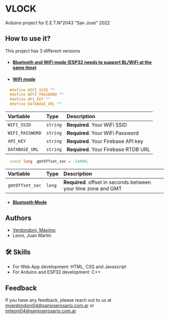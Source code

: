 
# VLOCK 

Arduino project for E.E.T.N°2043 "San José" 2022


## How to use it?
This project has 3 different versions
- #### [Bluetooth and WiFi mode (ESP32 needs to support BL/WiFi at the same time)](https://github.com/avryux/Vlock/blob/main/ESP32/ESP32_WiFi_BL.ino)
- #### [WiFi mode](https://github.com/avryux/Vlock/blob/main/ESP32/ESP_WiFi.ino)
```c++
  #define WIFI_SSID ""
  #define WIFI_PASSWORD ""
  #define API_KEY ""
  #define DATABASE_URL ""
```

| Vartiable | Type     | Description                |
| :-------- | :------- | :------------------------- |
| `WIFI_SSID` | `string` | **Required**. Your WiFi SSID |
| `WIFI_PASSWORD` | `string` | **Required**. Your WiFi Password |
| `API_KEY` | `string` | **Required**. Your Firebase API key |
| `DATABASE_URL` | `string` | **Required**. Your Firebase RTDB URL |

```c++
  const long  gmtOffset_sec = -14400;
```
| Vartiable | Type     | Description                |
| :-------- | :------- | :------------------------- |
| `gmtOffset_sec` | `long` | **Required**. offset in seconds between your time zone and GMT |

- #### [Bluetooth Mode](https://github.com/avryux/Vlock/blob/main/ESP32/ESP32_BL.ino)

## Authors

- [Verdondoni, Máximo](https://ar.linkedin.com/in/máximo-verdondoni-846821214)
- Leoni, Juan Martín


## 🛠 Skills
- For Web App development: HTML, CSS and Javascript
- For Arduino and ESP32 development: C++



## Feedback

If you have any feedback, please reach out to us at mverdondoni04@sanjoserosario.com.ar or jmleoni04@sanjoserosario.com.ar

